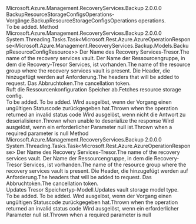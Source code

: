 <Type Name="IBackupResourceStorageConfigsOperations" FullName="Microsoft.Azure.Management.RecoveryServices.Backup.IBackupResourceStorageConfigsOperations">
  <TypeSignature Language="C#" Value="public interface IBackupResourceStorageConfigsOperations" />
  <TypeSignature Language="ILAsm" Value=".class public interface auto ansi abstract IBackupResourceStorageConfigsOperations" />
  <TypeSignature Language="DocId" Value="T:Microsoft.Azure.Management.RecoveryServices.Backup.IBackupResourceStorageConfigsOperations" />
  <TypeSignature Language="VB.NET" Value="Public Interface IBackupResourceStorageConfigsOperations" />
  <TypeSignature Language="F#" Value="type IBackupResourceStorageConfigsOperations = interface" />
  <AssemblyInfo>
    <AssemblyName>Microsoft.Azure.Management.RecoveryServices.Backup</AssemblyName>
    <AssemblyVersion>2.0.0.0</AssemblyVersion>
  </AssemblyInfo>
  <Interfaces />
  <Docs>
    <summary>
            <span data-ttu-id="8d63a-101">BackupResourceStorageConfigsOperations-Vorgänge.</span><span class="sxs-lookup"><span data-stu-id="8d63a-101">BackupResourceStorageConfigsOperations operations.</span></span>
            </summary>
    <remarks>To be added.</remarks>
  </Docs>
  <Members>
    <Member MemberName="GetWithHttpMessagesAsync">
      <MemberSignature Language="C#" Value="public System.Threading.Tasks.Task&lt;Microsoft.Rest.Azure.AzureOperationResponse&lt;Microsoft.Azure.Management.RecoveryServices.Backup.Models.BackupResourceConfigResource&gt;&gt; GetWithHttpMessagesAsync (string vaultName, string resourceGroupName, System.Collections.Generic.Dictionary&lt;string,System.Collections.Generic.List&lt;string&gt;&gt; customHeaders = null, System.Threading.CancellationToken cancellationToken = null);" />
      <MemberSignature Language="ILAsm" Value=".method public hidebysig newslot virtual instance class System.Threading.Tasks.Task`1&lt;class Microsoft.Rest.Azure.AzureOperationResponse`1&lt;class Microsoft.Azure.Management.RecoveryServices.Backup.Models.BackupResourceConfigResource&gt;&gt; GetWithHttpMessagesAsync(string vaultName, string resourceGroupName, class System.Collections.Generic.Dictionary`2&lt;string, class System.Collections.Generic.List`1&lt;string&gt;&gt; customHeaders, valuetype System.Threading.CancellationToken cancellationToken) cil managed" />
      <MemberSignature Language="DocId" Value="M:Microsoft.Azure.Management.RecoveryServices.Backup.IBackupResourceStorageConfigsOperations.GetWithHttpMessagesAsync(System.String,System.String,System.Collections.Generic.Dictionary{System.String,System.Collections.Generic.List{System.String}},System.Threading.CancellationToken)" />
      <MemberSignature Language="F#" Value="abstract member GetWithHttpMessagesAsync : string * string * System.Collections.Generic.Dictionary&lt;string, System.Collections.Generic.List&lt;string&gt;&gt; * System.Threading.CancellationToken -&gt; System.Threading.Tasks.Task&lt;Microsoft.Rest.Azure.AzureOperationResponse&lt;Microsoft.Azure.Management.RecoveryServices.Backup.Models.BackupResourceConfigResource&gt;&gt;" Usage="iBackupResourceStorageConfigsOperations.GetWithHttpMessagesAsync (vaultName, resourceGroupName, customHeaders, cancellationToken)" />
      <MemberType>Method</MemberType>
      <AssemblyInfo>
        <AssemblyName>Microsoft.Azure.Management.RecoveryServices.Backup</AssemblyName>
        <AssemblyVersion>2.0.0.0</AssemblyVersion>
      </AssemblyInfo>
      <ReturnValue>
        <ReturnType>System.Threading.Tasks.Task&lt;Microsoft.Rest.Azure.AzureOperationResponse&lt;Microsoft.Azure.Management.RecoveryServices.Backup.Models.BackupResourceConfigResource&gt;&gt;</ReturnType>
      </ReturnValue>
      <Parameters>
        <Parameter Name="vaultName" Type="System.String" />
        <Parameter Name="resourceGroupName" Type="System.String" />
        <Parameter Name="customHeaders" Type="System.Collections.Generic.Dictionary&lt;System.String,System.Collections.Generic.List&lt;System.String&gt;&gt;" />
        <Parameter Name="cancellationToken" Type="System.Threading.CancellationToken" />
      </Parameters>
      <Docs>
        <param name="vaultName">
            <span data-ttu-id="8d63a-102">Der Name des Recovery Services-Tresor.</span><span class="sxs-lookup"><span data-stu-id="8d63a-102">The name of the recovery services vault.</span></span>
            </param>
        <param name="resourceGroupName">
            <span data-ttu-id="8d63a-103">Der Name der Ressourcengruppe, in dem die Recovery-Tresor Services, ist vorhanden.</span><span class="sxs-lookup"><span data-stu-id="8d63a-103">The name of the resource group where the recovery services vault is present.</span></span>
            </param>
        <param name="customHeaders">
            <span data-ttu-id="8d63a-104">Die Header, die hinzugefügt werden auf Anforderung.</span><span class="sxs-lookup"><span data-stu-id="8d63a-104">The headers that will be added to request.</span></span>
            </param>
        <param name="cancellationToken">
            <span data-ttu-id="8d63a-105">Das Abbruchtoken.</span><span class="sxs-lookup"><span data-stu-id="8d63a-105">The cancellation token.</span></span>
            </param>
        <summary>
            <span data-ttu-id="8d63a-106">Ruft die Ressourcenkonfiguration Speicher ab.</span><span class="sxs-lookup"><span data-stu-id="8d63a-106">Fetches resource storage config.</span></span>
            </summary>
        <returns>To be added.</returns>
        <remarks>To be added.</remarks>
        <exception cref="T:Microsoft.Rest.Azure.CloudException">
            <span data-ttu-id="8d63a-107">Wird ausgelöst, wenn der Vorgang einen ungültigen Statuscode zurückgegeben hat.</span><span class="sxs-lookup"><span data-stu-id="8d63a-107">Thrown when the operation returned an invalid status code</span></span>
            </exception>
        <exception cref="T:Microsoft.Rest.SerializationException">
            <span data-ttu-id="8d63a-108">Wird ausgelöst, wenn nicht die Antwort zu deserialisieren.</span><span class="sxs-lookup"><span data-stu-id="8d63a-108">Thrown when unable to deserialize the response</span></span>
            </exception>
        <exception cref="T:Microsoft.Rest.ValidationException">
            <span data-ttu-id="8d63a-109">Wird ausgelöst, wenn ein erforderlicher Parameter null ist.</span><span class="sxs-lookup"><span data-stu-id="8d63a-109">Thrown when a required parameter is null</span></span>
            </exception>
      </Docs>
    </Member>
    <Member MemberName="UpdateWithHttpMessagesAsync">
      <MemberSignature Language="C#" Value="public System.Threading.Tasks.Task&lt;Microsoft.Rest.Azure.AzureOperationResponse&gt; UpdateWithHttpMessagesAsync (string vaultName, string resourceGroupName, System.Collections.Generic.Dictionary&lt;string,System.Collections.Generic.List&lt;string&gt;&gt; customHeaders = null, System.Threading.CancellationToken cancellationToken = null);" />
      <MemberSignature Language="ILAsm" Value=".method public hidebysig newslot virtual instance class System.Threading.Tasks.Task`1&lt;class Microsoft.Rest.Azure.AzureOperationResponse&gt; UpdateWithHttpMessagesAsync(string vaultName, string resourceGroupName, class System.Collections.Generic.Dictionary`2&lt;string, class System.Collections.Generic.List`1&lt;string&gt;&gt; customHeaders, valuetype System.Threading.CancellationToken cancellationToken) cil managed" />
      <MemberSignature Language="DocId" Value="M:Microsoft.Azure.Management.RecoveryServices.Backup.IBackupResourceStorageConfigsOperations.UpdateWithHttpMessagesAsync(System.String,System.String,System.Collections.Generic.Dictionary{System.String,System.Collections.Generic.List{System.String}},System.Threading.CancellationToken)" />
      <MemberSignature Language="F#" Value="abstract member UpdateWithHttpMessagesAsync : string * string * System.Collections.Generic.Dictionary&lt;string, System.Collections.Generic.List&lt;string&gt;&gt; * System.Threading.CancellationToken -&gt; System.Threading.Tasks.Task&lt;Microsoft.Rest.Azure.AzureOperationResponse&gt;" Usage="iBackupResourceStorageConfigsOperations.UpdateWithHttpMessagesAsync (vaultName, resourceGroupName, customHeaders, cancellationToken)" />
      <MemberType>Method</MemberType>
      <AssemblyInfo>
        <AssemblyName>Microsoft.Azure.Management.RecoveryServices.Backup</AssemblyName>
        <AssemblyVersion>2.0.0.0</AssemblyVersion>
      </AssemblyInfo>
      <ReturnValue>
        <ReturnType>System.Threading.Tasks.Task&lt;Microsoft.Rest.Azure.AzureOperationResponse&gt;</ReturnType>
      </ReturnValue>
      <Parameters>
        <Parameter Name="vaultName" Type="System.String" />
        <Parameter Name="resourceGroupName" Type="System.String" />
        <Parameter Name="customHeaders" Type="System.Collections.Generic.Dictionary&lt;System.String,System.Collections.Generic.List&lt;System.String&gt;&gt;" />
        <Parameter Name="cancellationToken" Type="System.Threading.CancellationToken" />
      </Parameters>
      <Docs>
        <param name="vaultName">
            <span data-ttu-id="8d63a-110">Der Name des Recovery Services-Tresor.</span><span class="sxs-lookup"><span data-stu-id="8d63a-110">The name of the recovery services vault.</span></span>
            </param>
        <param name="resourceGroupName">
            <span data-ttu-id="8d63a-111">Der Name der Ressourcengruppe, in dem die Recovery-Tresor Services, ist vorhanden.</span><span class="sxs-lookup"><span data-stu-id="8d63a-111">The name of the resource group where the recovery services vault is present.</span></span>
            </param>
        <param name="customHeaders">
            <span data-ttu-id="8d63a-112">Die Header, die hinzugefügt werden auf Anforderung.</span><span class="sxs-lookup"><span data-stu-id="8d63a-112">The headers that will be added to request.</span></span>
            </param>
        <param name="cancellationToken">
            <span data-ttu-id="8d63a-113">Das Abbruchtoken.</span><span class="sxs-lookup"><span data-stu-id="8d63a-113">The cancellation token.</span></span>
            </param>
        <summary>
            <span data-ttu-id="8d63a-114">Updates Tresor Speichertyp-Modell.</span><span class="sxs-lookup"><span data-stu-id="8d63a-114">Updates vault storage model type.</span></span>
            </summary>
        <returns>To be added.</returns>
        <remarks>To be added.</remarks>
        <exception cref="T:Microsoft.Rest.Azure.CloudException">
            <span data-ttu-id="8d63a-115">Wird ausgelöst, wenn der Vorgang einen ungültigen Statuscode zurückgegeben hat.</span><span class="sxs-lookup"><span data-stu-id="8d63a-115">Thrown when the operation returned an invalid status code</span></span>
            </exception>
        <exception cref="T:Microsoft.Rest.ValidationException">
            <span data-ttu-id="8d63a-116">Wird ausgelöst, wenn ein erforderlicher Parameter null ist.</span><span class="sxs-lookup"><span data-stu-id="8d63a-116">Thrown when a required parameter is null</span></span>
            </exception>
      </Docs>
    </Member>
  </Members>
</Type>